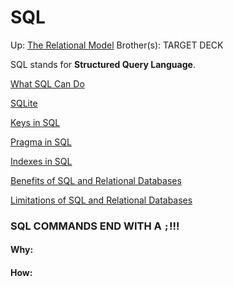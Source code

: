 # SQL

Up: [The Relational Model](the_relational_model)
Brother(s):
TARGET DECK

SQL stands for **Structured Query Language**.

[What SQL Can Do](what_sql_can_do)

[SQLite](sqlite)

[Keys in SQL](keys_in_sql)

[Pragma in SQL](pragma_in_sql)

[Indexes in SQL](indexes_in_sql)

[Benefits of SQL and Relational Databases](benefits_of_sql_and_relational_databases)

[Limitations of SQL and Relational Databases](limitations_of_sql_and_relational_databases)
### SQL COMMANDS END WITH A `;`!!!
































#### Why:
#### How:









